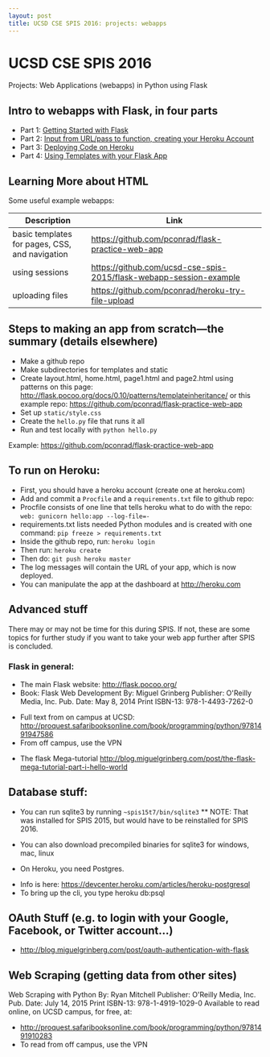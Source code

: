 ```yaml
---
layout: post
title: UCSD CSE SPIS 2016: projects: webapps
---
```


# UCSD CSE SPIS 2016

Projects: Web Applications (webapps) in Python using Flask


## Intro to webapps with Flask, in four parts


* Part 1: [Getting Started with Flask](https://sites.google.com/a/eng.ucsd.edu/spis/home/AcademicProgram/foundations/week-3-resources/web-apps-intro-notes-week-3)
* Part 2: [Input from URL/pass to function, creating your Heroku Account](https://sites.google.com/a/eng.ucsd.edu/spis/home/AcademicProgram/foundations/week-3-resources/web-apps-intro-part-2)
* Part 3: [Deploying Code on Heroku](https://sites.google.com/a/eng.ucsd.edu/spis/home/AcademicProgram/foundations/week-3-resources/web-apps-intro-part-3)
* Part 4: [Using Templates with your Flask App](https://sites.google.com/a/eng.ucsd.edu/spis/home/AcademicProgram/foundations/week-3-resources/web-apps-intro-part-4)


## Learning More about HTML

Some useful example webapps:

| Description | Link |
|-------------|------|
| basic templates for pages, CSS, and navigation |  <https://github.com/pconrad/flask-practice-web-app> |
| using sessions |  <https://github.com/ucsd-cse-spis-2015/flask-webapp-session-example> |
| uploading files | <https://github.com/pconrad/heroku-try-file-upload> |

## Steps to making an app from scratch—the summary (details elsewhere)
* Make a github repo
* Make subdirectories for templates and static
* Create layout.html, home.html, page1.html and page2.html using patterns on this page: <http://flask.pocoo.org/docs/0.10/patterns/templateinheritance/> or this example repo: <https://github.com/pconrad/flask-practice-web-app>
* Set up `static/style.css`
* Create the `hello.py` file that runs it all
* Run and test locally with `python hello.py`

Example: <https://github.com/pconrad/flask-practice-web-app>

## To run on Heroku:

* First, you should have a heroku account (create one at heroku.com)
* Add and commit a `Procfile` and a `requirements.txt` file to github repo:
* Procfile consists of one line that tells heroku what to do with the repo: 
`web: gunicorn hello:app --log-file=-`
* requirements.txt lists needed Python modules and is created with one command:
`pip freeze > requirements.txt`
* Inside the github repo, run: `heroku login`
* Then run:  `heroku create`
* Then do: `git push heroku master`
* The log messages will contain the URL of your app, which is now deployed.
* You can manipulate the app at the dashboard at <http://heroku.com>

## Advanced stuff 

There may or may not be time for this during SPIS.  If not, these are some topics for further study if you want to take your web app further after SPIS is concluded.

### Flask in general:

* The main Flask website: <http://flask.pocoo.org/>
* Book: Flask Web Development By: Miguel Grinberg Publisher: O'Reilly Media, Inc. Pub. Date: May 8, 2014  Print ISBN-13: 978-1-4493-7262-0
 - Full text from on campus at UCSD: <http://proquest.safaribooksonline.com/book/programming/python/9781491947586>
 - From off campus, use the VPN
* The flask Mega-tutorial  http://blog.miguelgrinberg.com/post/the-flask-mega-tutorial-part-i-hello-world

## Database stuff:
* You can run sqlite3 by running `~spis15t7/bin/sqlite3`
** NOTE: That was installed for SPIS 2015, but would have to be reinstalled for SPIS 2016.

* You can also download precompiled binaries for sqlite3 for windows, mac, linux

* On Heroku, you need Postgres.  
 - Info is here: <https://devcenter.heroku.com/articles/heroku-postgresql>
 - To bring up the cli, you type heroku db:psql

## OAuth Stuff (e.g. to login with your Google, Facebook, or Twitter account...)

* <http://blog.miguelgrinberg.com/post/oauth-authentication-with-flask>

## Web Scraping (getting data from other sites)

Web Scraping with Python By: Ryan Mitchell Publisher: O'Reilly Media, Inc. Pub. Date: July 14, 2015 Print ISBN-13: 978-1-4919-1029-0
Available to read online, on UCSD campus, for free, at:
* <http://proquest.safaribooksonline.com/book/programming/python/9781491910283>
* To read from off campus, use the VPN
